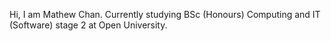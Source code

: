 Hi, I am Mathew Chan.
Currently studying BSc (Honours) Computing and IT (Software) stage 2 at Open University.

<!---
HHMathewChan/HHMathewChan is a ✨ special ✨ repository because its `README.md` (this file) appears on your GitHub profile.
You can click the Preview link to take a look at your changes.
--->
